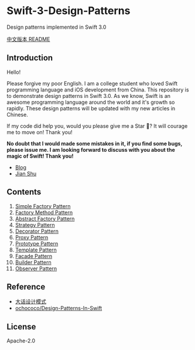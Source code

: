# Swift-3-Design-Patterns

Design patterns implemented in Swift 3.0

[中文版本 README](README_CN.md)

## Introduction

Hello!

Please forgive my poor English. I am a college student who loved Swift programming language and iOS development from China. This repository is to demonstrate design patterns in Swift 3.0. As we know, Swift is an awesome programming language around the world and it's growth so rapidly. These design patterns will be updated with my new articles in Chinese.

If my code did help you, would you please give me a Star 🌟? It will courage me to move on! Thank you!

**No doubt that I would made some mistakes in it, if you find some bugs, please issue me. I am looking forward to discuss with you about the magic of Swift! Thank you!**

- [Blog](https://maimieng.com)
- [Jian Shu](http://www.jianshu.com/users/b88081164fe8/latest_articles)

## Contents

1. [Simple Factory Pattern](01-Simple_Factory_Pattern.playground/Contents.swift)
2. [Factory Method Pattern](02-Factory_Method_Pattern.playground/Contents.swift)
3. [Abstract Factory Pattern](03-Abstract_Factory_Pattern.playground/Contents.swift)
4. [Strategy Pattern](04-Strategy_Pattern.playground/Contents.swift)
5. [Decorator Pattern](05-Decorator_Pattern.playground/Contents.swift)
6. [Proxy Pattern](06-Proxy_Pattern.playground/Contents.swift)
7. [Prototype Pattern](07-Prototype_Pattern.playground/Contents.swift)
8. [Template Pattern](08-Template_Pattern.playground/Contents.swift)
9. [Facade Pattern](09-Facade_Pattern.playground/Contents.swift)
10. [Builder Pattern](10-Builder_Pattern.playground/Contents.swift)
11. [Observer Pattern](11-Observer_Pattern.playground/Contents.swift)

## Reference

- [大话设计模式](https://book.douban.com/subject/2334288/)
- [ochococo/Design-Patterns-In-Swift](https://github.com/ochococo/Design-Patterns-In-Swift)

## License

Apache-2.0